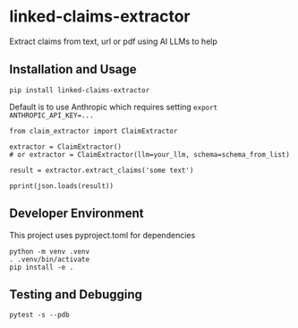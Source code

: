 # linked-claims-extractor
Extract claims from text, url or pdf using AI LLMs to help

## Installation and Usage

`pip install linked-claims-extractor`

Default is to use Anthropic which requires setting
`export ANTHROPIC_API_KEY=...`

```
from claim_extractor import ClaimExtractor

extractor = ClaimExtractor()
# or extractor = ClaimExtractor(llm=your_llm, schema=schema_from_list)

result = extractor.extract_claims('some text')

pprint(json.loads(result))
```

## Developer Environment

This project uses pyproject.toml for dependencies

```
python -m venv .venv
. .venv/bin/activate
pip install -e .
```

## Testing and Debugging

```
pytest -s --pdb
```
